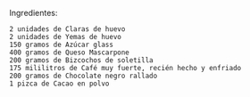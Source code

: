 Ingredientes:

    2 unidades de Claras de huevo
    2 unidades de Yemas de huevo
    150 gramos de Azúcar glass
    400 gramos de Queso Mascarpone
    200 gramos de Bizcochos de soletilla
    175 mililitros de Café muy fuerte, recién hecho y enfriado
    200 gramos de Chocolate negro rallado
    1 pizca de Cacao en polvo
